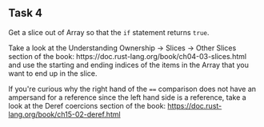 ## Task 4

Get a slice out of Array so that the `if` statement returns `true`.

<div class="hint">
  Take a look at the Understanding Ownership -> Slices -> Other Slices section of the book:
  https://doc.rust-lang.org/book/ch04-03-slices.html
  and use the starting and ending indices of the items in the Array that you want to end up in the slice.

  If you're curious why the right hand of the `==` comparison does not have an ampersand for a reference since the left hand side is a reference, take a look at the Deref coercions section of the book:
  https://doc.rust-lang.org/book/ch15-02-deref.html
</div>
